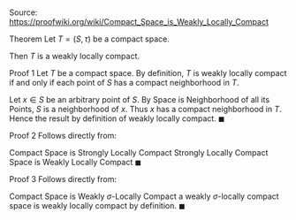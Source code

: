 # 

Source: https://proofwiki.org/wiki/Compact_Space_is_Weakly_Locally_Compact



Theorem
Let $T = \left({S, \tau}\right)$ be a compact space.

Then $T$ is a weakly locally compact.


Proof 1
Let $T$ be a compact space.
By definition, $T$ is weakly locally compact if and only if each point of $S$ has a compact neighborhood in $T$.

Let $x \in S$ be an arbitrary point of $S$.
By Space is Neighborhood of all its Points, $S$ is a neighborhood of $x$.
Thus $x$ has a compact neighborhood in $T$.
Hence the result by definition of weakly locally compact.
$\blacksquare$


Proof 2
Follows directly from:

Compact Space is Strongly Locally Compact
Strongly Locally Compact Space is Weakly Locally Compact
$\blacksquare$


Proof 3
Follows directly from:

Compact Space is Weakly $\sigma$-Locally Compact
a weakly $\sigma$-locally compact space is weakly locally compact by definition.
$\blacksquare$





